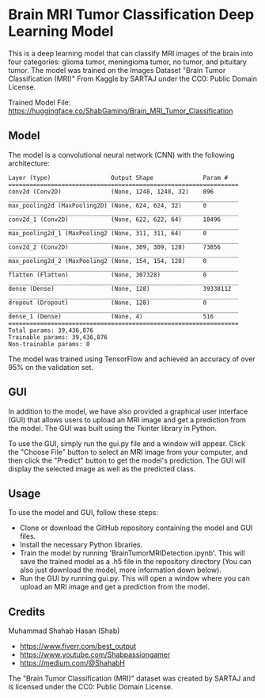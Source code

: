 # Brain MRI Tumor Classification Deep Learning Model

This is a deep learning model that can classify MRI images of the brain into four categories: glioma tumor, meningioma tumor, no tumor, and pituitary tumor. The model was trained on the Images Dataset "Brain Tumor Classification (MRI)" From Kaggle by SARTAJ under the CC0: Public Domain License.

Trained Model File: https://huggingface.co/ShabGaming/Brain_MRI_Tumor_Classification

## Model
The model is a convolutional neural network (CNN) with the following architecture:
```
Layer (type)                 Output Shape              Param #
=================================================================
conv2d (Conv2D)              (None, 1248, 1248, 32)    896
_________________________________________________________________
max_pooling2d (MaxPooling2D) (None, 624, 624, 32)      0
_________________________________________________________________
conv2d_1 (Conv2D)            (None, 622, 622, 64)      18496
_________________________________________________________________
max_pooling2d_1 (MaxPooling2 (None, 311, 311, 64)      0
_________________________________________________________________
conv2d_2 (Conv2D)            (None, 309, 309, 128)     73856
_________________________________________________________________
max_pooling2d_2 (MaxPooling2 (None, 154, 154, 128)     0
_________________________________________________________________
flatten (Flatten)            (None, 307328)            0
_________________________________________________________________
dense (Dense)                (None, 128)               39338112
_________________________________________________________________
dropout (Dropout)            (None, 128)               0
_________________________________________________________________
dense_1 (Dense)              (None, 4)                 516
=================================================================
Total params: 39,436,876
Trainable params: 39,436,876
Non-trainable params: 0
```
The model was trained using TensorFlow and achieved an accuracy of over 95% on the validation set.

## GUI
In addition to the model, we have also provided a graphical user interface (GUI) that allows users to upload an MRI image and get a prediction from the model. The GUI was built using the Tkinter library in Python.

To use the GUI, simply run the gui.py file and a window will appear. Click the "Choose File" button to select an MRI image from your computer, and then click the "Predict" button to get the model's prediction. The GUI will display the selected image as well as the predicted class.

## Usage
To use the model and GUI, follow these steps:
- Clone or download the GitHub repository containing the model and GUI files.
- Install the necessary Python libraries.
- Train the model by running 'BrainTumorMRIDetection.ipynb'. This will save the trained model as a .h5 file in the repository directory (You can also just download the model, more information down below).
- Run the GUI by running gui.py. This will open a window where you can upload an MRI image and get a prediction from the model.

## Credits
Muhammad Shahab Hasan (Shab)
- https://www.fiverr.com/best_output
- https://www.youtube.com/Shabpassiongamer
- https://medium.com/@ShahabH

The "Brain Tumor Classification (MRI)" dataset was created by SARTAJ and is licensed under the CC0: Public Domain License.
